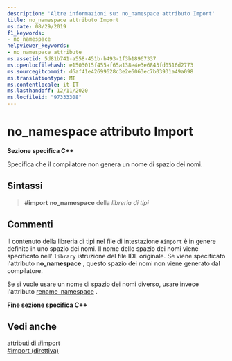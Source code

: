 ```yaml
---
description: 'Altre informazioni su: no_namespace attributo Import'
title: no_namespace attributo Import
ms.date: 08/29/2019
f1_keywords:
- no_namespace
helpviewer_keywords:
- no_namespace attribute
ms.assetid: 5d81b741-a558-451b-b493-1f3b18967337
ms.openlocfilehash: e1503015f455af65a138e4e3e6843fd0516d2773
ms.sourcegitcommit: d6af41e42699628c3e2e6063ec7b03931a49a098
ms.translationtype: MT
ms.contentlocale: it-IT
ms.lasthandoff: 12/11/2020
ms.locfileid: "97333308"
---
```

# <a name="no_namespace-import-attribute"></a>no_namespace attributo Import

**Sezione specifica C++**

Specifica che il compilatore non genera un nome di spazio dei nomi.

## <a name="syntax"></a>Sintassi

> **#import** **no_namespace** della *libreria di tipi*

## <a name="remarks"></a>Commenti

Il contenuto della libreria di tipi nel file di intestazione `#import` è in genere definito in uno spazio dei nomi. Il nome dello spazio dei nomi viene specificato nell' `library` istruzione del file IDL originale. Se viene specificato l'attributo **no_namespace** , questo spazio dei nomi non viene generato dal compilatore.

Se si vuole usare un nome di spazio dei nomi diverso, usare invece l'attributo [rename_namespace](../preprocessor/rename-namespace.md) .

**Fine sezione specifica C++**

## <a name="see-also"></a>Vedi anche

[attributi di #import](../preprocessor/hash-import-attributes-cpp.md)\
[#import (direttiva)](../preprocessor/hash-import-directive-cpp.md)
